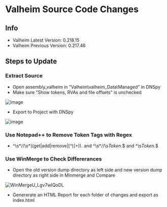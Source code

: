 # Valheim Source Code Changes

## Info
- Valheim Latest Version: 0.218.15
- Valheim Previous Version: 0.217.46

## Steps to Update
### Extract Source
- Open assembly_valheim in "Valheim\valheim_Data\Managed" in DNSpy
- Make sure "Show tokens, RVAs and file offsets" is unchecked
  
![image](https://github.com/HSValhiem/Valheim-Sourcecode-Changes/assets/18600015/73f23140-a317-4b83-b29c-0fa5f968d842)

- Export to Project with DNSpy
  
![image](https://github.com/HSValhiem/Valheim-Sourcecode-Changes/assets/18600015/28304d8b-9c0e-4f2c-97fa-817a0fb2ad21)

### Use Notepad++ to Remove Token Tags with Regex
- ^\s*\/\/\s*\((get|add|remove|[^\)]+)\). and ^\s*\/\/\s*Token.*$ and ^\s*Token.*$

### Use WinMerge to Check Differerances
- Open the old version dump directory as left side and new version dump directory as right side in Minmerge and Compare

![WinMergeU_Lgv7wIQoDL](https://github.com/HSValhiem/Valheim-Sourcecode-Changes/assets/18600015/d3fe3cc1-8197-4d63-b9bb-a742a29b4e39)

- Genererate an HTML Report for each folder of changes and export as index.html
